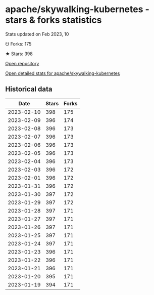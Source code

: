 # apache/skywalking-kubernetes - stars & forks statistics

Stats updated on Feb 2023, 10

☋ Forks: 175

★ Stars: 398

[Open repository](https://github.com/apache/skywalking-kubernetes)

[Open detailed stats for apache/skywalking-kubernetes](https://reviewgithub.com/rep/apache/skywalking-kubernetes)

## Historical data
| Date | Stars | Forks |
|------|-------|-------|
| 2023-02-10 | 398 | 175 | 
| 2023-02-09 | 396 | 174 | 
| 2023-02-08 | 396 | 173 | 
| 2023-02-07 | 396 | 173 | 
| 2023-02-06 | 396 | 173 | 
| 2023-02-05 | 396 | 173 | 
| 2023-02-04 | 396 | 173 | 
| 2023-02-03 | 396 | 172 | 
| 2023-02-01 | 396 | 172 | 
| 2023-01-31 | 396 | 172 | 
| 2023-01-30 | 397 | 172 | 
| 2023-01-29 | 397 | 172 | 
| 2023-01-28 | 397 | 171 | 
| 2023-01-27 | 397 | 171 | 
| 2023-01-26 | 397 | 171 | 
| 2023-01-25 | 397 | 171 | 
| 2023-01-24 | 397 | 171 | 
| 2023-01-23 | 396 | 171 | 
| 2023-01-22 | 396 | 171 | 
| 2023-01-21 | 396 | 171 | 
| 2023-01-20 | 395 | 171 | 
| 2023-01-19 | 394 | 171 | 

